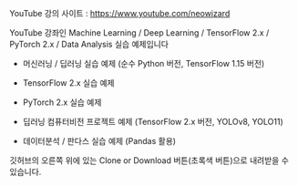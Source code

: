 
YouTube 강의 사이트 : https://www.youtube.com/neowizard

YouTube 강좌인 Machine Learning / Deep Learning / TensorFlow 2.x / PyTorch 2.x / Data Analysis 실습 예제입니다

- 머신러닝 / 딥러닝 실습 예제  (순수 Python 버전, TensorFlow 1.15 버전)

- TensorFlow 2.x 실습 예제
  
- PyTorch 2.x 실습 예제

- 딥러닝 컴퓨터비전 프로젝트 예제 (TensorFlow 2.x 버전, YOLOv8, YOLO11)

- 데이터분석 / 판다스 실습 예제  (Pandas 활용) 

깃허브의 오른쪽 위에 있는 Clone or Download 버튼(초록색 버튼)으로 내려받을 수 있습니다.
